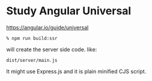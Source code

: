 # Study Angular Universal

https://angular.io/guide/universal

```
% npm run build:ssr
```

will create the server side code. like:

```
dist/server/main.js
```

It might use Express.js and it is plain minified CJS script.